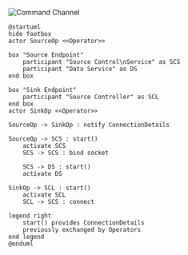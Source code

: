 ![Command Channel](https://rawgit.com/lusitania/keep-it-simple/master/online-sync/img/init_commandchannel.svg)

```
@startuml
hide footbox
actor SourceOp <<Operator>>

box "Source Endpoint"
    participant "Source Control\nService" as SCS
    participant "Data Service" as DS
end box

box "Sink Endpoint"
    participant "Source Controller" as SCL
end box
actor SinkOp <<Operator>>

SourceOp -> SinkOp : notify ConnectionDetails

SourceOp -> SCS : start()
    activate SCS
    SCS -> SCS : bind socket

    SCS -> DS : start()
    activate DS

SinkOp -> SCL : start()
    activate SCL
    SCL -> SCS : connect

legend right
    start() provides ConnectionDetails
    previously exchanged by Operators
end legend
@enduml
```
